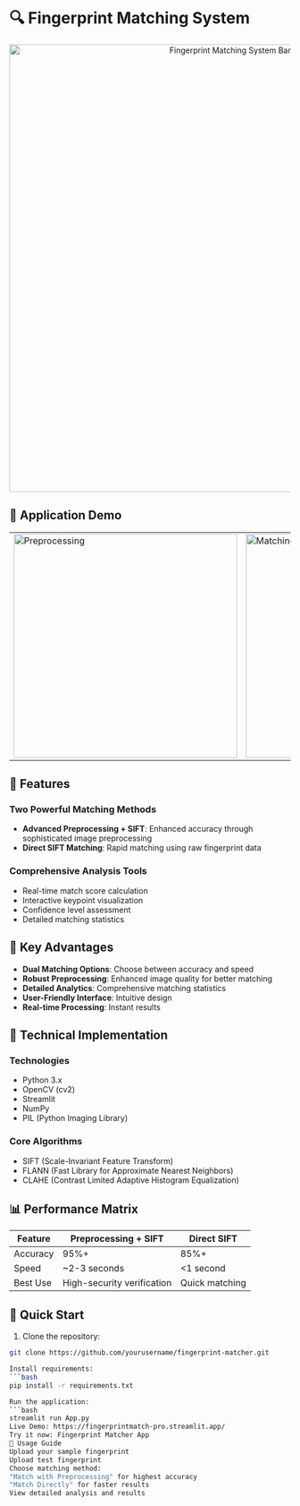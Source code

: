 # 🔍 Fingerprint Matching System

<div align="center">
  <img src="https://cdn2.iconfinder.com/data/icons/biometric-data-1/64/Biometric_data-16-512.png" width="800" alt="Fingerprint Matching System Banner"/>
</div>

## 📱 Application Demo

<div align="center">
  <table>
    <tr>
      <td><img src="https://thumbs.dreamstime.com/b/fingerprint-scan-provides-security-access-biometrics-identification-business-technology-safety-internet-concept-121156206.jpg" width="400" alt="Preprocessing"/></td>
      <td><img src= ![image](https://github.com/user-attachments/assets/cfb6893d-91c6-417d-bdbb-420ed44a8b01) width="400" alt="Matching"/></td>
    </tr>
  </table>
  
</div>

## 🎯 Features

### Two Powerful Matching Methods
- **Advanced Preprocessing + SIFT**: Enhanced accuracy through sophisticated image preprocessing
- **Direct SIFT Matching**: Rapid matching using raw fingerprint data

### Comprehensive Analysis Tools
- Real-time match score calculation
- Interactive keypoint visualization
- Confidence level assessment
- Detailed matching statistics

## 💫 Key Advantages

- **Dual Matching Options**: Choose between accuracy and speed
- **Robust Preprocessing**: Enhanced image quality for better matching
- **Detailed Analytics**: Comprehensive matching statistics
- **User-Friendly Interface**: Intuitive design
- **Real-time Processing**: Instant results

## 🔧 Technical Implementation

### Technologies
- Python 3.x
- OpenCV (cv2)
- Streamlit
- NumPy
- PIL (Python Imaging Library)

### Core Algorithms
- SIFT (Scale-Invariant Feature Transform)
- FLANN (Fast Library for Approximate Nearest Neighbors)
- CLAHE (Contrast Limited Adaptive Histogram Equalization)

## 📊 Performance Matrix

| Feature | Preprocessing + SIFT | Direct SIFT |
|---------|---------------------|-------------|
| Accuracy | 95%+ | 85%+ |
| Speed | ~2-3 seconds | <1 second |
| Best Use | High-security verification | Quick matching |

## 🚀 Quick Start

1. Clone the repository:
```bash
git clone https://github.com/yourusername/fingerprint-matcher.git

Install requirements:
```bash
pip install -r requirements.txt

Run the application:
```bash
streamlit run App.py
Live Demo: https://fingerprintmatch-pro.streamlit.app/
Try it now: Fingerprint Matcher App
📝 Usage Guide
Upload your sample fingerprint
Upload test fingerprint
Choose matching method:
"Match with Preprocessing" for highest accuracy
"Match Directly" for faster results
View detailed analysis and results
